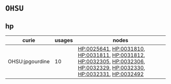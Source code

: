 # `OHSU`

## hp

| curie           |   usages | nodes                                                                                                                                                                                                                                                                                                                                                                                                                                                                                                    |
|-----------------|----------|----------------------------------------------------------------------------------------------------------------------------------------------------------------------------------------------------------------------------------------------------------------------------------------------------------------------------------------------------------------------------------------------------------------------------------------------------------------------------------------------------------|
| OHSU:jpgourdine |       10 | [HP:0025641](https://bioregistry.io/HP:0025641), [HP:0031810](https://bioregistry.io/HP:0031810), [HP:0031811](https://bioregistry.io/HP:0031811), [HP:0031812](https://bioregistry.io/HP:0031812), [HP:0032305](https://bioregistry.io/HP:0032305), [HP:0032306](https://bioregistry.io/HP:0032306), [HP:0032329](https://bioregistry.io/HP:0032329), [HP:0032330](https://bioregistry.io/HP:0032330), [HP:0032331](https://bioregistry.io/HP:0032331), [HP:0032492](https://bioregistry.io/HP:0032492) |

